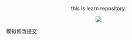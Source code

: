 <div align="center">

this is learn repository.

![](https://wiki.eryajf.net/img/dengxia.gif)

</div>

模拟修改提交
